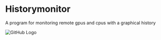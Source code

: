 # Historymonitor
A program for monitoring remote gpus and cpus with a graphical history 

![GitHub Logo](/images/logo.png)
